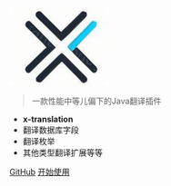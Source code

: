 
![logo](icon.png)
> 一款性能中等儿偏下的Java翻译插件

- **x-translation**
- 翻译数据库字段  
- 翻译枚举   
- 其他类型翻译扩展等等 



[GitHub]([https://gitee.com/zhang-xiao-xiang/x-translation])
[开始使用](#README.md)
